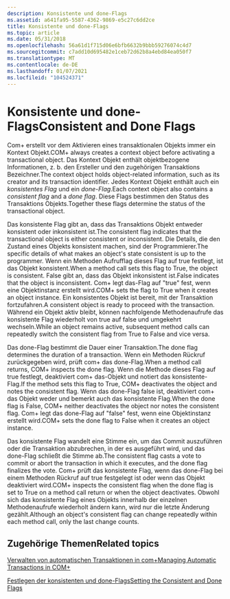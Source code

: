 ```yaml
---
description: Konsistente und done-Flags
ms.assetid: a641fa95-5587-4362-9869-e5c27c6dd2ce
title: Konsistente und done-Flags
ms.topic: article
ms.date: 05/31/2018
ms.openlocfilehash: 56a61d1f715d06e6bfb6632b9bbb59276074c4d7
ms.sourcegitcommit: c7add10d695482e1ceb72d62b8a4ebd84ea050f7
ms.translationtype: MT
ms.contentlocale: de-DE
ms.lasthandoff: 01/07/2021
ms.locfileid: "104524371"
---
```

# <a name="consistent-and-done-flags"></a><span data-ttu-id="7d497-103">Konsistente und done-Flags</span><span class="sxs-lookup"><span data-stu-id="7d497-103">Consistent and Done Flags</span></span>

<span data-ttu-id="7d497-104">Com+ erstellt vor dem Aktivieren eines transaktionalen Objekts immer ein Kontext Objekt.</span><span class="sxs-lookup"><span data-stu-id="7d497-104">COM+ always creates a context object before activating a transactional object.</span></span> <span data-ttu-id="7d497-105">Das Kontext Objekt enthält objektbezogene Informationen, z. b. den Ersteller und den zugehörigen Transaktions Bezeichner.</span><span class="sxs-lookup"><span data-stu-id="7d497-105">The context object holds object-related information, such as its creator and its transaction identifier.</span></span> <span data-ttu-id="7d497-106">Jedes Kontext Objekt enthält auch ein *konsistentes Flag* und ein *done-Flag*.</span><span class="sxs-lookup"><span data-stu-id="7d497-106">Each context object also contains a *consistent flag* and a *done flag*.</span></span> <span data-ttu-id="7d497-107">Diese Flags bestimmen den Status des Transaktions Objekts.</span><span class="sxs-lookup"><span data-stu-id="7d497-107">Together these flags determine the status of the transactional object.</span></span>

<span data-ttu-id="7d497-108">Das konsistente Flag gibt an, dass das Transaktions Objekt entweder konsistent oder inkonsistent ist.</span><span class="sxs-lookup"><span data-stu-id="7d497-108">The consistent flag indicates that the transactional object is either consistent or inconsistent.</span></span> <span data-ttu-id="7d497-109">Die Details, die den Zustand eines Objekts konsistent machen, sind der Programmierer.</span><span class="sxs-lookup"><span data-stu-id="7d497-109">The specific details of what makes an object's state consistent is up to the programmer.</span></span> <span data-ttu-id="7d497-110">Wenn ein Methoden Aufrufflag dieses Flag auf true festlegt, ist das Objekt konsistent.</span><span class="sxs-lookup"><span data-stu-id="7d497-110">When a method call sets this flag to True, the object is consistent.</span></span> <span data-ttu-id="7d497-111">False gibt an, dass das Objekt inkonsistent ist.</span><span class="sxs-lookup"><span data-stu-id="7d497-111">False indicates that the object is inconsistent.</span></span> <span data-ttu-id="7d497-112">Com+ legt das-Flag auf "true" fest, wenn eine Objektinstanz erstellt wird.</span><span class="sxs-lookup"><span data-stu-id="7d497-112">COM+ sets the flag to True when it creates an object instance.</span></span> <span data-ttu-id="7d497-113">Ein konsistentes Objekt ist bereit, mit der Transaktion fortzufahren.</span><span class="sxs-lookup"><span data-stu-id="7d497-113">A consistent object is ready to proceed with the transaction.</span></span> <span data-ttu-id="7d497-114">Während ein Objekt aktiv bleibt, können nachfolgende Methodenaufrufe das konsistente Flag wiederholt von true auf false und umgekehrt wechseln.</span><span class="sxs-lookup"><span data-stu-id="7d497-114">While an object remains active, subsequent method calls can repeatedly switch the consistent flag from True to False and vice versa.</span></span>

<span data-ttu-id="7d497-115">Das done-Flag bestimmt die Dauer einer Transaktion.</span><span class="sxs-lookup"><span data-stu-id="7d497-115">The done flag determines the duration of a transaction.</span></span> <span data-ttu-id="7d497-116">Wenn ein Methoden Rückruf zurückgegeben wird, prüft com+ das done-Flag.</span><span class="sxs-lookup"><span data-stu-id="7d497-116">When a method call returns, COM+ inspects the done flag.</span></span> <span data-ttu-id="7d497-117">Wenn die Methode dieses Flag auf true festlegt, deaktiviert com+ das-Objekt und notiert das konsistente-Flag.</span><span class="sxs-lookup"><span data-stu-id="7d497-117">If the method sets this flag to True, COM+ deactivates the object and notes the consistent flag.</span></span> <span data-ttu-id="7d497-118">Wenn das done-Flag false ist, deaktiviert com+ das Objekt weder und bemerkt auch das konsistente Flag.</span><span class="sxs-lookup"><span data-stu-id="7d497-118">When the done flag is False, COM+ neither deactivates the object nor notes the consistent flag.</span></span> <span data-ttu-id="7d497-119">Com+ legt das done-Flag auf "false" fest, wenn eine Objektinstanz erstellt wird.</span><span class="sxs-lookup"><span data-stu-id="7d497-119">COM+ sets the done flag to False when it creates an object instance.</span></span>

<span data-ttu-id="7d497-120">Das konsistente Flag wandelt eine Stimme ein, um das Commit auszuführen oder die Transaktion abzubrechen, in der es ausgeführt wird, und das done-Flag schließt die Stimme ab.</span><span class="sxs-lookup"><span data-stu-id="7d497-120">The consistent flag casts a vote to commit or abort the transaction in which it executes, and the done flag finalizes the vote.</span></span> <span data-ttu-id="7d497-121">Com+ prüft das konsistente Flag, wenn das done-Flag bei einem Methoden Rückruf auf true festgelegt ist oder wenn das Objekt deaktiviert wird.</span><span class="sxs-lookup"><span data-stu-id="7d497-121">COM+ inspects the consistent flag when the done flag is set to True on a method call return or when the object deactivates.</span></span> <span data-ttu-id="7d497-122">Obwohl sich das konsistente Flag eines Objekts innerhalb der einzelnen Methodenaufrufe wiederholt ändern kann, wird nur die letzte Änderung gezählt.</span><span class="sxs-lookup"><span data-stu-id="7d497-122">Although an object's consistent flag can change repeatedly within each method call, only the last change counts.</span></span>

## <a name="related-topics"></a><span data-ttu-id="7d497-123">Zugehörige Themen</span><span class="sxs-lookup"><span data-stu-id="7d497-123">Related topics</span></span>

<dl> <dt>

[<span data-ttu-id="7d497-124">Verwalten von automatischen Transaktionen in com+</span><span class="sxs-lookup"><span data-stu-id="7d497-124">Managing Automatic Transactions in COM+</span></span>](managing-automatic-transactions-in-com-.md)
</dt> <dt>

[<span data-ttu-id="7d497-125">Festlegen der konsistenten und done-Flags</span><span class="sxs-lookup"><span data-stu-id="7d497-125">Setting the Consistent and Done Flags</span></span>](setting-the-consistent-and-done-flags.md)
</dt> </dl>

 

 



